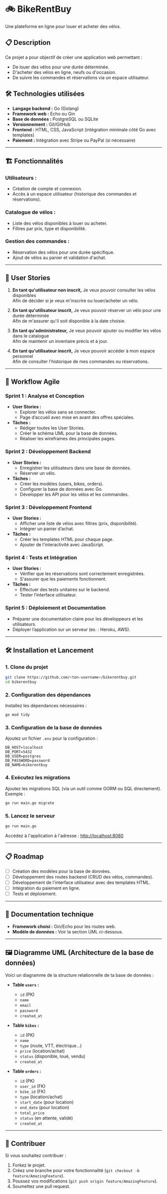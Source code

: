
# 🚲 **BikeRentBuy**

Une plateforme en ligne pour louer et acheter des vélos.

## 📋 **Description**
Ce projet a pour objectif de créer une application web permettant :
- De louer des vélos pour une durée déterminée.
- D'acheter des vélos en ligne, neufs ou d'occasion.
- De suivre les commandes et réservations via un espace utilisateur.

## 🛠️ **Technologies utilisées**
- **Langage backend :** Go (Golang)
- **Framework web :** Echo ou Gin
- **Base de données :** PostgreSQL ou SQLite
- **Versionnement :** Git/GitHub
- **Frontend :** HTML, CSS, JavaScript (intégration minimale côté Go avec templates)
- **Paiement :** Intégration avec Stripe ou PayPal (si nécessaire)

---

## 🏗️ **Fonctionnalités**
### **Utilisateurs :**
- Création de compte et connexion.
- Accès à un espace utilisateur (historique des commandes et réservations).

### **Catalogue de vélos :**
- Liste des vélos disponibles à louer ou acheter.
- Filtres par prix, type et disponibilité.

### **Gestion des commandes :**
- Réservation des vélos pour une durée spécifique.
- Ajout de vélos au panier et validation d'achat.

---

## 🌟 **User Stories**
1. **En tant qu'utilisateur non inscrit,**
   Je veux pouvoir consulter les vélos disponibles  
   Afin de décider si je veux m'inscrire ou louer/acheter un vélo.

2. **En tant qu'utilisateur inscrit,**
   Je veux pouvoir réserver un vélo pour une durée déterminée  
   Afin de m'assurer qu'il soit disponible à la date choisie.

3. **En tant qu'administrateur,**
   Je veux pouvoir ajouter ou modifier les vélos dans le catalogue  
   Afin de maintenir un inventaire précis et à jour.

4. **En tant qu'utilisateur inscrit,**
   Je veux pouvoir accéder à mon espace personnel  
   Afin de consulter l'historique de mes commandes ou réservations.

---

## 🚀 **Workflow Agile**

### **Sprint 1 : Analyse et Conception**
- **User Stories :**
  - Explorer les vélos sans se connecter.
  - Page d’accueil avec mise en avant des offres spéciales.
- **Tâches :**
  - Rédiger toutes les User Stories.
  - Créer le schéma UML pour la base de données.
  - Réaliser les wireframes des principales pages.

### **Sprint 2 : Développement Backend**
- **User Stories :**
  - Enregistrer les utilisateurs dans une base de données.
  - Réserver un vélo.
- **Tâches :**
  - Créer les modèles (users, bikes, orders).
  - Configurer la base de données avec Go.
  - Développer les API pour les vélos et les commandes.

### **Sprint 3 : Développement Frontend**
- **User Stories :**
  - Afficher une liste de vélos avec filtres (prix, disponibilité).
  - Intégrer un panier d’achat.
- **Tâches :**
  - Créer les templates HTML pour chaque page.
  - Ajouter de l'interactivité avec JavaScript.

### **Sprint 4 : Tests et Intégration**
- **User Stories :**
  - Vérifier que les réservations sont correctement enregistrées.
  - S'assurer que les paiements fonctionnent.
- **Tâches :**
  - Effectuer des tests unitaires sur le backend.
  - Tester l’interface utilisateur.

### **Sprint 5 : Déploiement et Documentation**
- Préparer une documentation claire pour les développeurs et les utilisateurs.
- Déployer l’application sur un serveur (ex. : Heroku, AWS).

---

## 🛠️ **Installation et Lancement**
### 1. Clone du projet
```bash
git clone https://github.com/<ton-username>/bikerentbuy.git
cd bikerentbuy
```

### 2. Configuration des dépendances
Installez les dépendances nécessaires :
```bash
go mod tidy
```

### 3. Configuration de la base de données
Ajoutez un fichier `.env` pour la configuration :
```env
DB_HOST=localhost
DB_PORT=5432
DB_USER=postgres
DB_PASSWORD=password
DB_NAME=bikerentbuy
```

### 4. Exécutez les migrations
Ajoutez les migrations SQL (via un outil comme GORM ou SQL directement). Exemple :
```bash
go run main.go migrate
```

### 5. Lancez le serveur
```bash
go run main.go
```

Accédez à l'application à l'adresse : [http://localhost:8080](http://localhost:8080)

---

## 📋 **Roadmap**
- [ ] Création des modèles pour la base de données.
- [ ] Développement des routes backend (CRUD des vélos, commandes).
- [ ] Développement de l'interface utilisateur avec des templates HTML.
- [ ] Intégration du paiement en ligne.
- [ ] Tests et déploiement.

---

## 📖 **Documentation technique**
- **Framework choisi :** Gin/Echo pour les routes web.
- **Modèle de données :** Voir la section UML ci-dessous.

---

## 🖼️ **Diagramme UML (Architecture de la base de données)**

Voici un diagramme de la structure relationnelle de ta base de données :

- **Table `users` :**
  - `id` (PK)
  - `name`
  - `email`
  - `password`
  - `created_at`

- **Table `bikes` :**
  - `id` (PK)
  - `name`
  - `type` (route, VTT, électrique...)
  - `price` (location/achat)
  - `status` (disponible, loué, vendu)
  - `created_at`

- **Table `orders` :**
  - `id` (PK)
  - `user_id` (FK)
  - `bike_id` (FK)
  - `type` (location/achat)
  - `start_date` (pour location)
  - `end_date` (pour location)
  - `total_price`
  - `status` (en attente, validé)
  - `created_at`

---

## 🤝 **Contribuer**
Si vous souhaitez contribuer :
1. Forkez le projet.
2. Créez une branche pour votre fonctionnalité (`git checkout -b feature/AmazingFeature`).
3. Poussez vos modifications (`git push origin feature/AmazingFeature`).
4. Soumettez une pull request.
